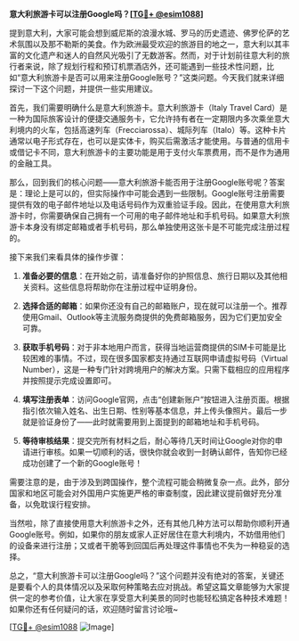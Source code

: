 **意大利旅游卡可以注册Google吗？[[TG💪+ @esim1088](https://t.me/s/esim1088)]**

提到意大利，大家可能会想到威尼斯的浪漫水城、罗马的历史遗迹、佛罗伦萨的艺术氛围以及那不勒斯的美食。作为欧洲最受欢迎的旅游目的地之一，意大利以其丰富的文化遗产和迷人的自然风光吸引了无数游客。然而，对于计划前往意大利的旅行者来说，除了规划行程和预订机票酒店外，还可能遇到一些技术性问题，比如“意大利旅游卡是否可以用来注册Google账号？”这类问题。今天我们就来详细探讨一下这个问题，并提供一些实用建议。

首先，我们需要明确什么是意大利旅游卡。意大利旅游卡（Italy Travel Card）是一种为国际旅客设计的便捷交通服务卡，它允许持有者在一定期限内多次乘坐意大利境内的火车，包括高速列车（Frecciarossa）、城际列车（Italo）等。这种卡片通常以电子形式存在，也可以是实体卡，购买后需激活才能使用。与普通的信用卡或借记卡不同，意大利旅游卡的主要功能是用于支付火车票费用，而不是作为通用的金融工具。

那么，回到我们的核心问题——意大利旅游卡能否用于注册Google账号呢？答案是：理论上是可以的，但实际操作中可能会遇到一些限制。Google账号注册需要提供有效的电子邮件地址以及电话号码作为双重验证手段。因此，在使用意大利旅游卡时，你需要确保自己拥有一个可用的电子邮件地址和手机号码。如果意大利旅游卡本身没有绑定邮箱或者手机号码，那么单独使用这张卡是不可能完成注册过程的。

接下来我们来看具体的操作步骤：

1. **准备必要的信息**：在开始之前，请准备好你的护照信息、旅行日期以及其他相关资料。这些信息将帮助你在注册过程中证明身份。
   
2. **选择合适的邮箱**：如果你还没有自己的邮箱账户，现在就可以注册一个。推荐使用Gmail、Outlook等主流服务商提供的免费邮箱服务，因为它们更加安全可靠。

3. **获取手机号码**：对于非本地用户而言，获得当地运营商提供的SIM卡可能是比较困难的事情。不过，现在很多国家都支持通过互联网申请虚拟号码（Virtual Number），这是一种专门针对跨境用户的解决方案。只需下载相应的应用程序并按照提示完成设置即可。

4. **填写注册表单**：访问Google官网，点击“创建新账户”按钮进入注册页面。根据指引依次输入姓名、出生日期、性别等基本信息，并上传头像照片。最后一步就是验证身份了——此时就需要用到上面提到的邮箱地址和手机号码。

5. **等待审核结果**：提交完所有材料之后，耐心等待几天时间让Google对你的申请进行审核。如果一切顺利的话，很快你就会收到一封确认邮件，告知你已经成功创建了一个新的Google账号！

需要注意的是，由于涉及到跨国操作，整个流程可能会稍微复杂一点。此外，部分国家和地区可能会对外国用户实施更严格的审查制度，因此建议提前做好充分准备，以免耽误行程安排。

当然啦，除了直接使用意大利旅游卡之外，还有其他几种方法可以帮助你顺利开通Google账号。例如，如果你的朋友或家人正好居住在意大利境内，不妨借用他们的设备来进行注册；又或者干脆等到回国后再处理这件事情也不失为一种稳妥的选择。

总之，“意大利旅游卡可以注册Google吗？”这个问题并没有绝对的答案，关键还是要看个人的具体情况以及采取何种策略去应对挑战。希望这篇文章能够为大家提供一定的参考价值，让大家在享受意大利美景的同时也能轻松搞定各种技术难题！如果你还有任何疑问的话，欢迎随时留言讨论哦~

[[TG💪+ @esim1088](https://t.me/s/esim1088) ![Image](https://i.postimg.cc/4NQfJmqS/Snipaste-2025-05-13-00-14-12.png)]